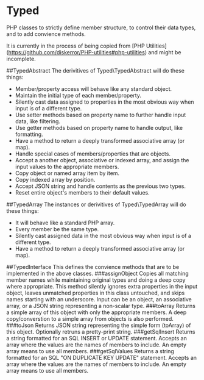 # Typed
PHP classes to strictly define member structure, to control their data types, and to add convience methods.

It is currently in the process of being copied from [PHP Utilities] (https://github.com/diskerror/PHP-utilities#php-utilities) and might be incomplete.

##TypedAbstract
The derivitives of Typed\TypedAbstract will do these things:
* Member/property access will behave like any standard object.
* Maintain the initial type of each member/property.
* Silently cast data assigned to properties in the most obvious way when input is of a different type.
* Use setter methods based on property name to further handle input data, like filtering.
* Use getter methods based on property name to handle output, like formatting.
* Have a method to return a deeply transformed associative array (or map).
* Handle special cases of members/properties that are objects.
* Accept a another object, associative or indexed array, and assign the input values to the appropriate members.
 *	Copy object or named array item by item.
 *	Copy indexed array by position.
 *	Accept JSON string and handle contents as the previous two types.
 *	Reset entire object's members to their default values.

##TypedArray
The instances or derivitives of Typed\TypedArray will do these things:
* It will behave like a standard PHP array.
* Every member be the same type.
* Silently cast assigned data in the most obvious way when input is of a different type.
* Have a method to return a deeply transformed associative array (or map).

##TypedInterface
This defines the convience methods that are to be implemented in the above classes.
###assignObject
Copies all matching member names while maintaining original types and doing a deep copy where appropriate.
This method silently ignores extra properties in the input object, leaves unmatched properties in this class untouched, and skips names starting with an underscore.
Input can be an object, an associative array, or a JSON string representing a non-scalar type.
###toArray
Returns a simple array of this object with only the appropriate members. A deep copy/converstion to a simple array from objects is also performed.
###toJson
Returns JSON string representing the simple form (toArray) of this object. Optionally retruns a pretty-print string.
###getSqlInsert
Returns a string formatted for an SQL INSERT or UPDATE statement.
Accepts an array where the values are the names of members to include. An empty array means to use all members.
###getSqlValues
Returns a string formatted for an SQL "ON DUPLICATE KEY UPDATE" statement.
Accepts an array where the values are the names of members to include. An empty array means to use all members.
